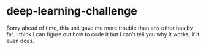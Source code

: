 # deep-learning-challenge
Sorry ahead of time, this unit gave me more trouble than any other has by far. I think I can figure out how to code it but I can't tell you why it works, if it even does.
